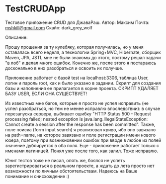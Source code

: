# TestCRUDApp
Тестовое приложение CRUD для ДжаваРаш.
Автор: Максим 
Почта: mshkill@gmail.com
Скайп: dark_grey_wolf

Описание:

Прошу прощения за ту кулебяку, которая получилась, но у меня оставалась всего неделя, а технологии Spring+MVC, Hibernate, сборщик Maven, JPA, JSTL мне не были знакомы до этого, поэтому решал задачи "в лоб" и делал много ошибок. Конечно же, после этого я постараюсь досконально в них разобраться и освоить их получше.

Приложение работает с базой test на localhost:3306, таблица User, логин и пароль root, как и было указано в задании. Скрипт для создания базы и наполнения ее прилагается в корне проекта. СКРИПТ УДАЛЯЕТ БАЗУ USER, ЕСЛИ ОНА СУЩЕСТВУЕТ!

Из известных мне багов, которые я просто не успел исправить (не успел разобраться, но тем не менее исправлю впоследствии): в случае перезапуска сервера, выбивает ошибку "HTTP Status 500 - Request processing failed; nested exception is java.lang.IllegalStateException: Cannot create a session after the response has been committed". Также, поле поиска (form input search) я реализовал криво, ибо оно завязано на path=name, на которое завязано и поле регистрации имени нового юзера, поэтому при возникновении ошибок при вводе в любое из полей значение дублируется в оба поля. Еще - приложение работает только с именами латиницей. Понял уже после того, как залил. Тоже исправлю.

Юнит тестов тоже не писал, опять же, боялся не успеть зарегистрироваться в реальном проекте, а ждать до лета просто нет возможности по личным обстоятельствам. Надеюсь на Ваше понимание и снисхождение :)
